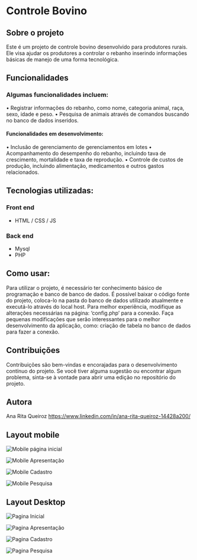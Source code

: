 # Controle Bovino
## Sobre o projeto
Este é um projeto de controle bovino desenvolvido para produtores rurais. Ele visa ajudar os produtores a controlar o rebanho inserindo informações básicas de manejo de uma forma tecnológica.
## Funcionalidades
### Algumas funcionalidades incluem:
•	Registrar informações do rebanho, como nome, categoria animal, raça, sexo, idade e peso.
•	Pesquisa de animais através de comandos buscando no banco de dados inseridos.
#### Funcionalidades em desenvolvimento:
•	Inclusão de gerenciamento de gerenciamentos em lotes
•	Acompanhamento do desempenho do rebanho, incluindo tava de crescimento, mortalidade e taxa de reprodução.
•	Controle de custos de produção, incluindo alimentação, medicamentos e outros gastos relacionados.
## Tecnologias utilizadas:
### Front end
- HTML / CSS / JS
### Back end
- Mysql
- PHP

## Como usar: 
Para utilizar o projeto, é necessário ter conhecimento básico de programação e banco de banco de dados. É possível baixar o código fonte do projeto, coloca-lo na pasta do banco de dados utilizado atualmente e executá-lo através do local host. Para melhor experiência, modifique as alterações necessárias na página: ‘config.php’ para a conexão. Faça pequenas modificações que serão interessantes para o melhor desenvolvimento da aplicação, como: criação de tabela no banco de dados para fazer a conexão.

## Contribuições
Contribuições são bem-vindas e encorajadas para o desenvolvimento contínuo do projeto. Se você tiver alguma sugestão ou encontrar algum problema, sinta-se à vontade para abrir uma edição no repositório do projeto. 

## Autora
Ana Rita Queiroz
https://www.linkedin.com/in/ana-rita-queiroz-14428a200/

## Layout mobile
![Mobile página inicial]( https://github.com/vetwebs/controle-bovino-db/blob/main/assets/pg%201%20-%20mobile.png)

![Mobile Apresentação](https://github.com/vetwebs/controle-bovino-db/blob/main/assets/pg2-mobile.png)

![Mobile Cadastro](https://github.com/vetwebs/controle-bovino-db/blob/main/assets/pg3-mobile.png)

![Mobile Pesquisa](https://github.com/vetwebs/controle-bovino-db/blob/main/assets/pg4-mobile.png)

## Layout Desktop
![Pagina Inicial]( https://github.com/vetwebs/controle-bovino-db/blob/main/assets/Inicio%20pg1.png)

![Pagina Apresentação]( https://github.com/vetwebs/controle-bovino-db/blob/main/assets/pg2.png)

![Pagina Cadastro ]( https://github.com/vetwebs/controle-bovino-db/blob/main/assets/pg3.png)

![Pagina Pesquisa ]( https://github.com/vetwebs/controle-bovino-db/blob/main/assets/pg4.png)



